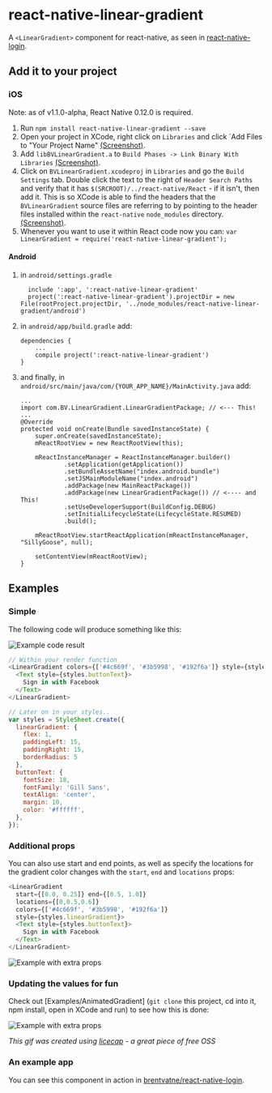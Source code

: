 # react-native-linear-gradient

A `<LinearGradient>` component for react-native, as seen in
[react-native-login](https://github.com/brentvatne/react-native-login).

## Add it to your project

### iOS

Note: as of v1.1.0-alpha, React Native 0.12.0 is required.

1. Run `npm install react-native-linear-gradient --save`
2. Open your project in XCode, right click on `Libraries` and click `Add
   Files to "Your Project Name" [(Screenshot)](http://url.brentvatne.ca/g9Wp).
3. Add `libBVLinearGradient.a` to `Build Phases -> Link Binary With Libraries`
   [(Screenshot)](http://url.brentvatne.ca/g9Wp).
4. Click on `BVLinearGradient.xcodeproj` in `Libraries` and go the `Build
   Settings` tab. Double click the text to the right of `Header Search
   Paths` and verify that it has `$(SRCROOT)/../react-native/React` - if it
   isn't, then add it. This is so XCode is able to find the headers that
   the `BVLinearGradient` source files are referring to by pointing to the
   header files installed within the `react-native` `node_modules`
   directory. [(Screenshot)](http://url.brentvatne.ca/7wE0).
5. Whenever you want to use it within React code now you can: `var LinearGradient =
   require('react-native-linear-gradient');`

#### Android

1. in `android/settings.gradle`
   ```
     include ':app', ':react-native-linear-gradient'
     project(':react-native-linear-gradient').projectDir = new File(rootProject.projectDir, '../node_modules/react-native-linear-gradient/android')
   ```

2. in `android/app/build.gradle` add:
   ```
   dependencies {
       ...
       compile project(':react-native-linear-gradient')
   }
   ```

3. and finally, in `android/src/main/java/com/{YOUR_APP_NAME}/MainActivity.java` add:
   ```
   ...
   import com.BV.LinearGradient.LinearGradientPackage; // <--- This!
   ...
   @Override
   protected void onCreate(Bundle savedInstanceState) {
       super.onCreate(savedInstanceState);
       mReactRootView = new ReactRootView(this);
   
       mReactInstanceManager = ReactInstanceManager.builder()
               .setApplication(getApplication())
               .setBundleAssetName("index.android.bundle")
               .setJSMainModuleName("index.android")
               .addPackage(new MainReactPackage())
               .addPackage(new LinearGradientPackage()) // <---- and This!
               .setUseDeveloperSupport(BuildConfig.DEBUG)
               .setInitialLifecycleState(LifecycleState.RESUMED)
               .build();
   
       mReactRootView.startReactApplication(mReactInstanceManager, "SillyGoose", null);
   
       setContentView(mReactRootView);
   }
   ```

## Examples


### Simple

The following code will produce something like this:

![Example code result](https://raw.githubusercontent.com/brentvatne/react-native-linear-gradient/master/example.png)

```javascript
// Within your render function
<LinearGradient colors={['#4c669f', '#3b5998', '#192f6a']} style={styles.linearGradient}>
  <Text style={styles.buttonText}>
    Sign in with Facebook
  </Text>
</LinearGradient>

// Later on in your styles..
var styles = StyleSheet.create({
  linearGradient: {
    flex: 1,
    paddingLeft: 15,
    paddingRight: 15,
    borderRadius: 5
  },
  buttonText: {
    fontSize: 18,
    fontFamily: 'Gill Sans',
    textAlign: 'center',
    margin: 10,
    color: '#ffffff',
  },
});
```

### Additional props

You can also use start and end points, as well as specify the locations
for the gradient color changes with the `start`, `end` and `locations`
props:

```javascript
<LinearGradient
  start={[0.0, 0.25]} end={[0.5, 1.0]}
  locations={[0,0.5,0.6]}
  colors={['#4c669f', '#3b5998', '#192f6a']}
  style={styles.linearGradient}>
  <Text style={styles.buttonText}>
    Sign in with Facebook
  </Text>
</LinearGradient>
```

![Example with extra props](https://raw.githubusercontent.com/brentvatne/react-native-linear-gradient/master/example-other-props.png)

### Updating the values for fun

Check out [Examples/AnimatedGradient] (`git clone` this project, cd into it, npm install, open in XCode and run) to see how this is done:

![Example with extra props](https://raw.githubusercontent.com/brentvatne/react-native-linear-gradient/master/example-animated.gif)

*This gif was created using [licecap](http://www.cockos.com/licecap/) - a great piece of free OSS*

### An example app
You can see this component in action in [brentvatne/react-native-login](https://github.com/brentvatne/react-native-login/blob/master/App/Screens/LoginScreen.js#L70-L73).
